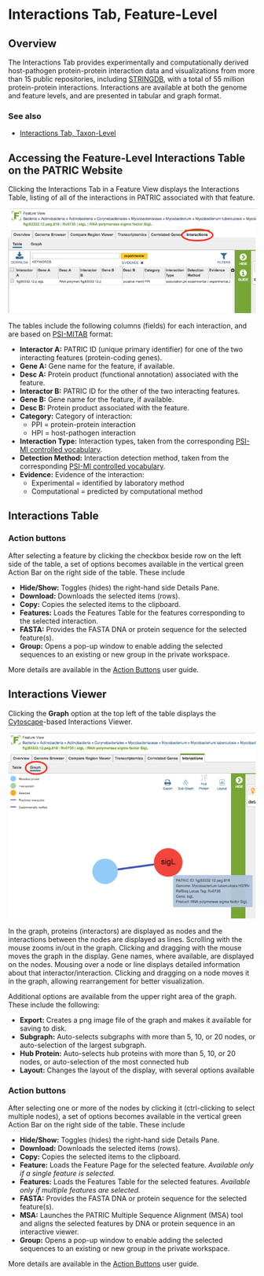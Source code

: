 # Interactions Tab, Feature-Level

## Overview
The Interactions Tab provides experimentally and computationally derived host-pathogen protein-protein interaction data and visualizations from more than 15 public repositories, including [STRINGDB](https://string-db.org/), with a total of 55 million protein-protein interactions. Interactions are available at both the genome and feature levels, and are presented in tabular and graph format.

### See also
  * [Interactions Tab, Taxon-Level](../organisms_taxon/interactions.html)

## Accessing the Feature-Level Interactions Table on the PATRIC Website
Clicking the Interactions Tab in a Feature View displays the Interactions Table, listing of all of the interactions in PATRIC associated with that feature.

![Interactions Table, Feature-Level](../images/interactions_table_feature.png)

The tables include the following columns (fields) for each interaction, and are based on [PSI-MITAB](https://wiki.reactome.org/index.php/PSI-MITAB_interactions) format:

* **Interactor A:** PATRIC ID (unique primary identifier) for one of the two interacting features (protein-coding genes).
* **Gene A:** Gene name for the feature, if available.
* **Desc A:** Protein product (functional annotation) associated with the feature.  
* **Interactor B:** PATRIC ID for the other of the two interacting features.
* **Gene B:** Gene name for the feature, if available.
* **Desc B:** Protein product associated with the feature.  
* **Category:** Category of interaction: 
   * PPI = protein-protein interaction
   * HPI = host-pathogen interaction
* **Interaction Type:** Interaction types, taken from the corresponding [PSI-MI controlled vocabulary](https://www.ebi.ac.uk/ols/ontologies/mi).
* **Detection Method:** Interaction detection method, taken from the corresponding [PSI-MI controlled vocabulary](https://www.ebi.ac.uk/ols/ontologies/mi).
* **Evidence:** Evidence of the interaction:
  * Experimental = identified by laboratory method
  * Computational = predicted by computational method 

## Interactions Table

### Action buttons

After selecting a feature by clicking the checkbox beside row on the left side of the table, a set of options becomes available in the vertical green Action Bar on the right side of the table.  These include

* **Hide/Show:** Toggles (hides) the right-hand side Details Pane.
* **Download:**  Downloads the selected items (rows).
* **Copy:** Copies the selected items to the clipboard.
* **Features:** Loads the Features Table for the features corresponding to the selected interaction.
* **FASTA:** Provides the FASTA DNA or protein sequence for the selected feature(s).
* **Group:** Opens a pop-up window to enable adding the selected sequences to an existing or new group in the private workspace.

More details are available in the [Action Buttons](../other/action_buttons.html) user guide.

## Interactions Viewer
Clicking the **Graph** option at the top left of the table displays the [Cytoscape](http://www.cytoscape.org/)-based Interactions Viewer. 

![Interactions Viewer](../images/interactions_viewer_feature.png)

In the graph, proteins (interactors) are displayed as nodes and the interactions between the nodes are displayed as lines. Scrolling with the mouse zooms in/out in the graph.  Clicking and dragging with the mouse moves the graph in the display. Gene names, where available, are displayed on the nodes. Mousing over a node or line displays detailed information about that interactor/interaction. Clicking and dragging on a node moves it in the graph, allowing rearrangement for better visualization.

Additional options are available from the upper right area of the graph.  These include the following:

* **Export:** Creates a png image file of the graph and makes it available for saving to disk.
* **Subgraph:** Auto-selects subgraphs with more than 5, 10, or 20 nodes, or auto-selection of the largest subgraph.
* **Hub Protein:** Auto-selects hub proteins with more than 5, 10, or 20 nodes, or auto-selection of the most connected hub 
* **Layout:** Changes the layout of the display, with several options available
### Action buttons

After selecting one or more of the nodes by clicking it (ctrl-clicking to select multiple nodes), a set of options becomes available in the vertical green Action Bar on the right side of the table.  These include

* **Hide/Show:** Toggles (hides) the right-hand side Details Pane.
* **Download:**  Downloads the selected items (rows).
* **Copy:** Copies the selected items to the clipboard.
* **Feature:** Loads the Feature Page for the selected feature. *Available only if a single feature is selected.*
* **Features:** Loads the Features Table for the selected features. *Available only if multiple features are selected.*
* **FASTA:** Provides the FASTA DNA or protein sequence for the selected feature(s).
* **MSA:** Launches the PATRIC Multiple Sequence Alignment (MSA) tool and aligns the selected features by DNA or protein sequence in an interactive viewer.
* **Group:** Opens a pop-up window to enable adding the selected sequences to an existing or new group in the private workspace.

More details are available in the [Action Buttons](../other/action_buttons.html) user guide.
